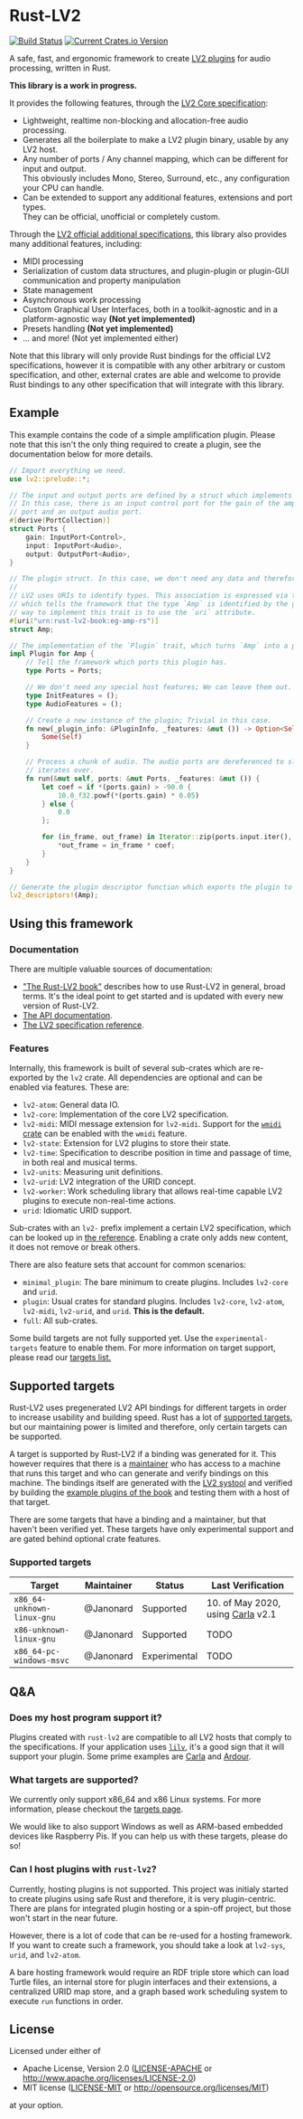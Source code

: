 # Rust-LV2

[![Build Status][travis-badge]][travis-url] [![Current Crates.io Version][crates-badge]][crates-url]

[travis-badge]: https://travis-ci.org/rustaudio/rust-lv2.svg?branch=master
[travis-url]: https://travis-ci.org/rustaudio/rust-lv2
[crates-badge]: https://img.shields.io/crates/v/lv2.svg
[crates-url]: https://crates.io/crates/lv2

A safe, fast, and ergonomic framework to create [LV2 plugins](http://lv2plug.in/) for audio processing, written in Rust.

**This library is a work in progress.**

It provides the following features, through the [LV2 Core specification](http://lv2plug.in/ns/lv2core/lv2core.html):

* Lightweight, realtime non-blocking and allocation-free audio processing.
* Generates all the boilerplate to make a LV2 plugin binary, usable by any LV2 host.
* Any number of ports / Any channel mapping, which can be different for input and output.  
  This obviously includes Mono, Stereo, Surround, etc., any configuration your CPU can handle.
* Can be extended to support any additional features, extensions and port types.  
  They can be official, unofficial or completely custom.

Through the [LV2 official additional specifications](http://lv2plug.in/ns/), this library also provides many
additional features, including:

* MIDI processing
* Serialization of custom data structures, and plugin-plugin or plugin-GUI communication and property manipulation
* State management
* Asynchronous work processing
* Custom Graphical User Interfaces, both in a toolkit-agnostic and in a platform-agnostic way **(Not yet implemented)**
* Presets handling **(Not yet implemented)**
* ... and more! (Not yet implemented either)

Note that this library will only provide Rust bindings for the official LV2 specifications, however it is compatible with any other arbitrary or custom specification, and other, external crates are able and welcome to provide Rust bindings to any other specification that will integrate with this library.

## Example

This example contains the code of a simple amplification plugin. Please note that this isn't the only thing required to create a plugin, see the documentation below for more details.

```Rust
// Import everything we need.
use lv2::prelude::*;

// The input and output ports are defined by a struct which implements the `PortCollection` trait.
// In this case, there is an input control port for the gain of the amplification, an input audio
// port and an output audio port.
#[derive(PortCollection)]
struct Ports {
    gain: InputPort<Control>,
    input: InputPort<Audio>,
    output: OutputPort<Audio>,
}

// The plugin struct. In this case, we don't need any data and therefore, this struct is empty.
//
// LV2 uses URIs to identify types. This association is expressed via the `UriBound` trait,
// which tells the framework that the type `Amp` is identified by the given URI. The usual
// way to implement this trait is to use the `uri` attribute.
#[uri("urn:rust-lv2-book:eg-amp-rs")]
struct Amp;

// The implementation of the `Plugin` trait, which turns `Amp` into a plugin.
impl Plugin for Amp {
    // Tell the framework which ports this plugin has.
    type Ports = Ports;

    // We don't need any special host features; We can leave them out.
    type InitFeatures = ();
    type AudioFeatures = ();

    // Create a new instance of the plugin; Trivial in this case.
    fn new(_plugin_info: &PluginInfo, _features: &mut ()) -> Option<Self> {
        Some(Self)
    }

    // Process a chunk of audio. The audio ports are dereferenced to slices, which the plugin
    // iterates over.
    fn run(&mut self, ports: &mut Ports, _features: &mut ()) {
        let coef = if *(ports.gain) > -90.0 {
            10.0_f32.powf(*(ports.gain) * 0.05)
        } else {
            0.0
        };

        for (in_frame, out_frame) in Iterator::zip(ports.input.iter(), ports.output.iter_mut()) {
            *out_frame = in_frame * coef;
        }
    }
}

// Generate the plugin descriptor function which exports the plugin to the outside world.
lv2_descriptors!(Amp);
```

## Using this framework

### Documentation

There are multiple valuable sources of documentation:
* ["The Rust-LV2 book"](https://rustaudio.github.io/rust-lv2/) describes how to use Rust-LV2 in general, broad terms. It's the ideal point to get started and is updated with every new version of Rust-LV2.
* [The API documentation](https://docs.rs/lv2).
* [The LV2 specification reference](https://lv2plug.in/ns/).

### Features

Internally, this framework is built of several sub-crates which are re-exported by the `lv2` crate. All dependencies are optional and can be enabled via features. These are:

* `lv2-atom`: General data IO.
* `lv2-core`: Implementation of the core LV2 specification.
* `lv2-midi`: MIDI message extension for `lv2-midi`. Support for the [`wmidi` crate](https://crates.io/crates/wmidi) can be enabled with the `wmidi` feature.
* `lv2-state`: Extension for LV2 plugins to store their state.
* `lv2-time`: Specification to describe position in time and passage of time, in both real and musical terms.
* `lv2-units`: Measuring unit definitions.
* `lv2-urid`: LV2 integration of the URID concept.
* `lv2-worker`: Work scheduling library that allows real-time capable LV2 plugins to execute non-real-time actions.
* `urid`: Idiomatic URID support.

Sub-crates with an `lv2-` prefix implement a certain LV2 specification, which can be looked up in [the reference](https://lv2plug.in/ns/). Enabling a crate only adds new content, it does not remove or break others.

There are also feature sets that account for common scenarios:
* `minimal_plugin`: The bare minimum to create plugins. Includes `lv2-core` and `urid`.
* `plugin`: Usual crates for standard plugins. Includes `lv2-core`, `lv2-atom`, `lv2-midi`, `lv2-urid`, and `urid`. **This is the default.**
* `full`: All sub-crates.

Some build targets are not fully supported yet. Use the `experimental-targets` feature to enable them. For more information on target support, please read our [targets list.](targets.md)

## Supported targets

Rust-LV2 uses pregenerated LV2 API bindings for different targets in order to increase usability and building speed. Rust has a lot of [supported targets](https://forge.rust-lang.org/release/platform-support.html), but our maintaining power is limited and therefore, only certain targets can be supported.

A target is supported by Rust-LV2 if a binding was generated for it. This however requires that there is a [maintainer](https://github.com/orgs/RustAudio/teams/lv2-maintainers) who has access to a machine that runs this target and who can generate and verify bindings on this machine. The bindings itself are generated with the [LV2 systool](sys/tool/) and verified by building the [example plugins of the book](docs) and testing them with a host of that target.

There are some targets that have a binding and a maintainer, but that haven't been verified yet. These targets have only experimental support and are gated behind optional crate features.

### Supported targets

| Target | Maintainer | Status | Last Verification |
|--------|------------|--------|-------------------|
| `x86_64-unknown-linux-gnu` | @Janonard | Supported | 10. of May 2020, using [Carla](https://github.com/falkTX/Carla) v2.1 |
| `x86-unknown-linux-gnu` | @Janonard | Supported | TODO |
| `x86_64-pc-windows-msvc` | @Janonard | Experimental | TODO |

## Q&A

### Does my host program support it?

Plugins created with `rust-lv2` are compatible to all LV2 hosts that comply to the specifications. If your application uses [`lilv`](https://drobilla.net/software/lilv), it's a good sign that it will support your plugin. Some prime examples are [Carla](https://kx.studio/Applications:Carla) and [Ardour](https://ardour.org/).

### What targets are supported?

We currently only support x86_64 and x86 Linux systems. For more information, please checkout the [targets page](targets.md).

We would like to also support Windows as well as ARM-based embedded devices like Raspberry Pis. If you can help us with these targets, please do so!

### Can I host plugins with `rust-lv2`?

Currently, hosting plugins is not supported. This project was initialy started to create plugins using safe Rust and therefore, it is very plugin-centric. There are plans for integrated plugin hosting or a spin-off project, but those won't start in the near future.

However, there is a lot of code that can be re-used for a hosting framework. If you want to create such a framework, you should take a look at `lv2-sys`, `urid`, and `lv2-atom`.

A bare hosting framework would require an RDF triple store which can load Turtle files, an internal store for plugin interfaces and their extensions, a centralized URID map store, and a graph based work scheduling system to execute `run` functions in order.

## License

Licensed under either of

 * Apache License, Version 2.0
   ([LICENSE-APACHE](LICENSE-APACHE) or http://www.apache.org/licenses/LICENSE-2.0)
 * MIT license
   ([LICENSE-MIT](LICENSE-MIT) or http://opensource.org/licenses/MIT)

at your option.
